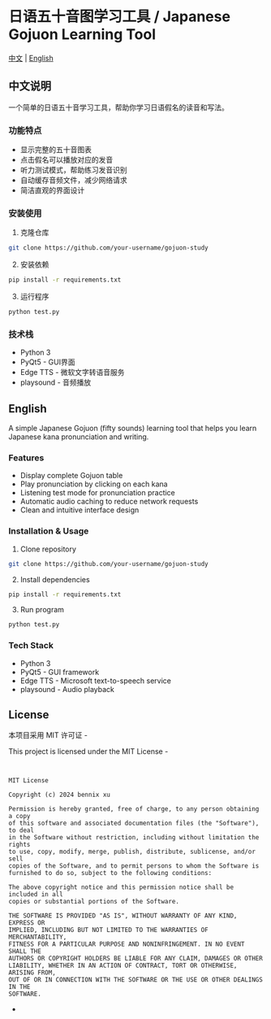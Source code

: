 

# 日语五十音图学习工具 / Japanese Gojuon Learning Tool

[中文](#chinese) | [English](#english)

<a name="chinese"></a>
## 中文说明

一个简单的日语五十音学习工具，帮助你学习日语假名的读音和写法。

### 功能特点
- 显示完整的五十音图表
- 点击假名可以播放对应的发音
- 听力测试模式，帮助练习发音识别
- 自动缓存音频文件，减少网络请求
- 简洁直观的界面设计

### 安装使用

1. 克隆仓库
```bash
git clone https://github.com/your-username/gojuon-study
```

2. 安装依赖

```bash
pip install -r requirements.txt
```

3. 运行程序

```bash
python test.py
```

### 技术栈

- Python 3
- PyQt5 - GUI界面
- Edge TTS - 微软文字转语音服务
- playsound - 音频播放

<a name="english"></a>

## English

A simple Japanese Gojuon (fifty sounds) learning tool that helps you learn Japanese kana pronunciation and writing.

### Features

- Display complete Gojuon table
- Play pronunciation by clicking on each kana
- Listening test mode for pronunciation practice
- Automatic audio caching to reduce network requests
- Clean and intuitive interface design

### Installation & Usage

1. Clone repository

```bash
git clone https://github.com/your-username/gojuon-study
```

2. Install dependencies

```bash
pip install -r requirements.txt
```

3. Run program

```bash
python test.py
```

### Tech Stack

- Python 3
- PyQt5 - GUI framework
- Edge TTS - Microsoft text-to-speech service
- playsound - Audio playback

## License

本项目采用 MIT 许可证 -

This project is licensed under the MIT License - 

```


MIT License

Copyright (c) 2024 bennix xu

Permission is hereby granted, free of charge, to any person obtaining a copy
of this software and associated documentation files (the "Software"), to deal
in the Software without restriction, including without limitation the rights
to use, copy, modify, merge, publish, distribute, sublicense, and/or sell
copies of the Software, and to permit persons to whom the Software is
furnished to do so, subject to the following conditions:

The above copyright notice and this permission notice shall be included in all
copies or substantial portions of the Software.

THE SOFTWARE IS PROVIDED "AS IS", WITHOUT WARRANTY OF ANY KIND, EXPRESS OR
IMPLIED, INCLUDING BUT NOT LIMITED TO THE WARRANTIES OF MERCHANTABILITY,
FITNESS FOR A PARTICULAR PURPOSE AND NONINFRINGEMENT. IN NO EVENT SHALL THE
AUTHORS OR COPYRIGHT HOLDERS BE LIABLE FOR ANY CLAIM, DAMAGES OR OTHER
LIABILITY, WHETHER IN AN ACTION OF CONTRACT, TORT OR OTHERWISE, ARISING FROM,
OUT OF OR IN CONNECTION WITH THE SOFTWARE OR THE USE OR OTHER DEALINGS IN THE
SOFTWARE.
```

- 
